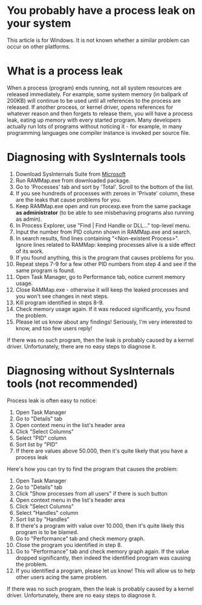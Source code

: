 # You probably have a process leak on your system

This article is for Windows. It is not known whether a similar problem
can occur on other platforms.

# What is a process leak

When a process (program) ends running, not all system resources are
released immediately. For example, some system memory (in ballpark of
200KB) will continue to be used until all references to the process are
released. If another process, or kernel driver, opens references for
whatever reason and then forgets to release them, you will have a
process leak, eating up memory with every started program. Many
developers actually run lots of programs without noticing it - for
example, in many programming languages one compiler instance is invoked
per source file.

# Diagnosing with SysInternals tools

1.  Download SysInternals Suite from
    [Microsoft](https://docs.microsoft.com/en-us/sysinternals/downloads/sysinternals-suite)
2.  Run RAMMap.exe from downloaded package.
3.  Go to 'Processes' tab and sort by 'Total'. Scroll to the bottom of
    the list.
4.  If you see hundreds of processes with zeroes in 'Private' column,
    these are the leaks that cause problems for you.
5.  Keep RAMMap.exe open and run procexp.exe from the same package **as
    administrator** (to be able to see misbehaving programs also running
    as admin).
6.  In Process Explorer, use "Find \| Find Handle or DLL..." top-level
    menu.
7.  Input the number from PID column shown in RAMMap.exe and search.
8.  In search results, find lines containing "\<Non-existent
    Process>".  
    Ignore lines related to RAMMap: keeping processes alive is a side
    effect of its work.
9.  If you found anything, this is the program that causes problems for
    you.
10. Repeat steps 7-9 for a few other PID numbers from step 4 and see if
    the same program is found.
11. Open Task Manager, go to Performance tab, notice current memory
    usage.
12. Close RAMMap.exe - otherwise it will keep the leaked processes and
    you won't see changes in next steps.
13. Kill program identified in steps 8-9.
14. Check memory usage again. If it was reduced significantly, you found
    the problem.
15. Please let us know about any findings! Seriously, I'm very
    interested to know, and too few users reply!

If there was no such program, then the leak is probably caused by a
kernel driver. Unfortunately, there are no easy steps to diagnose it.

# Diagnosing without SysInternals tools (not recommended)

Process leak is often easy to notice:

1.  Open Task Manager
2.  Go to "Details" tab
3.  Open context menu in the list's header area
4.  Click "Select Columns"
5.  Select "PID" column
6.  Sort list by "PID"
7.  If there are values above 50.000, then it's quite likely that you
    have a process leak

Here's how you can try to find the program that causes the problem:

1.  Open Task Manager
2.  Go to "Details" tab
3.  Click "Show processes from all users" if there is such button
4.  Open context menu in the list's header area
5.  Click "Select Columns"
6.  Select "Handles" column
7.  Sort list by "Handles"
8.  If there's a program with value over 10.000, then it's quite likely
    this program is to be blamed.
9.  Go to "Performance" tab and check memory graph.
10. Close the program you identified in step 8.
11. Go to "Performance" tab and check memory graph again. If the value
    dropped significantly, then indeed the identified program was
    causing the problem.
12. If you identified a program, please let us know! This will allow us
    to help other users acing the same problem.

If there was no such program, then the leak is probably caused by a
kernel driver. Unfortunately, there are no easy steps to diagnose it.
